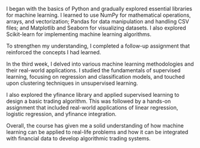 I began with the basics of Python and gradually explored essential libraries for machine learning. I learned to use NumPy for mathematical operations, arrays, and vectorization; Pandas for data manipulation and handling CSV files; and Matplotlib and Seaborn for visualizing datasets. I also explored Scikit-learn for implementing machine learning algorithms.

To strengthen my understanding, I completed a follow-up assignment that reinforced the concepts I had learned.

In the third week, I delved into various machine learning methodologies and their real-world applications. I studied the fundamentals of supervised learning, focusing on regression and classification models, and touched upon clustering techniques in unsupervised learning.

I also explored the yfinance library and applied supervised learning to design a basic trading algorithm. This was followed by a hands-on assignment that included real-world applications of linear regression, logistic regression, and yfinance integration.

Overall, the course has given me a solid understanding of how machine learning can be applied to real-life problems and how it can be integrated with financial data to develop algorithmic trading systems.
